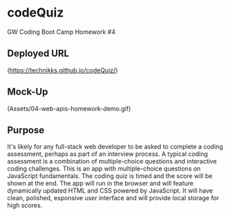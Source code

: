 # codeQuiz
GW Coding Boot Camp Homework #4

## Deployed URL
(https://technikks.github.io/codeQuiz/)

## Mock-Up
(Assets/04-web-apis-homework-demo.gif)

## Purpose
It's likely for any full-stack web developer to be asked to complete a coding assessment, perhaps as part of an interview process. A typical coding assessment is a combination of multiple-choice questions and interactive coding challenges. This is an app with multiple-choice questions on JavaScript fundamentals. The coding quiz is timed and the score will be shown at the end. The app will run in the browser and will feature dynamically updated HTML and CSS powered by JavaScript. It will have clean, polished, esponsive user interface and will provide local storage for high scores. 



